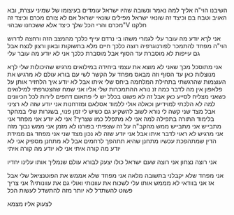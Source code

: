 
השיבנו הוי"ה אליך 
למה נאמר ונשובה
שהיו ישראל עומדים בעיצומו של שמיני עצרת,
ובא האויב וטבח בם
וכיצד זה שונאי ישראל מפילים שונאי ישראל אם לא צורם מכרם
וכיצד זה מכרם
והרי הכל שלך
כיצד
אלא ששכחנו שבהוי"V חלקנו


אני לךא יודע מה עובר עלי לגמרי
משהו בי נרדם
עייף כלכך מהמצב הזה
ורחצה לדרוש הוי"ה
מפחד להתמכר לפורנוגרפיה
רוצה כלכך חיים
מלא בתשוקות
ובאון
ורצון לנצח
אבל גם עייפות
לא מוסברת עד הסוף
אבל מוסברת כלכך
אני לא יודע מה עובר עלי

אני מתוסכל מכך שאני לא מוצא את עצמי ביחידה במילואים
מרגיש שהיכולות שלי לךא מנוצלות כאן עד הסוף
וזה מבאס
מפחד על הקשר לשי עם בורא עולם
לא מרגיש את העוצמות שהרגשתי בתחילת המלחמה ביחס שלי איתו
אבל לא יודע איך הלחזיר אותן 
על פלאפון אין מה לדבר כמה זנ נורא ההתמכרות שלי אליו
אני שמח שהצטרפתי למילואים כשאני מצליח לסייע כאן
אבל זה לא פשוט בכלל
יש לי פתאום דחפים לירות לכל הכיוונים
למה לא הלכתי למוידיען וכאלה
אולי ללמוד אסלאם ומזרחנות
אני יודע שזה לא רציני
אבל מצד שני קשה לי נורא לשוב להשקיע גם כשיש לי זמן פנוי, בשגרות שלי 
במחקר 
בלימוד התורה
בתפילה
למה אני לא מתפלל כמו שצריך?
אני לא יודע 
אני מפחד
אני מתבייש
אני מתבייש ממש מהקב"ה על זה שצפיתי בפורנו לא מזמן
אני ממש נבוך מזה
אני מרגיש לא ראוי לדבר איתו
אבל אני יודע שזה לא נכון
מצד שני אני מפחד גם ממידת הדין שמתהפכת עכשיו
מתחנן שהיא תתהפך לרחמים
אבל לא מתחנן מספיק
אני לא יודע מה קורה איתי
אני לא יודע מה קורה איתי

אני רוצה נצחון
אני רוצה שעם ישראל כולו יצעק לבורא עולם
שנמליך אותו עלינו יחדיו

אני מפחד שלא יקבלני בתשובה מלאה
אני מפחד שלא אממש את הפוטנציאל שלי
אבל אז אני בוודאי לא מממש אותו
עלי לשכוח את עוונותי
ואולי גם את עוונותיו?
אני צריך פשוט להשתדל
לא יותר מזה
להתשדל לעשות הכל

לצעוק אליו
מצמא


